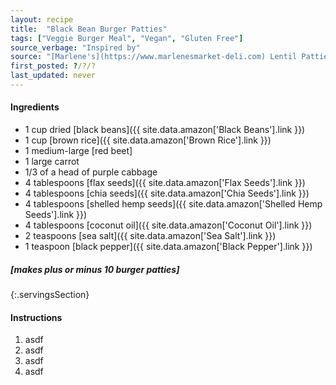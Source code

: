 ```yaml
---
layout: recipe
title:  "Black Bean Burger Patties"
tags: ["Veggie Burger Meal", "Vegan", "Gluten Free"]
source_verbage: "Inspired by"
source: "[Marlene's](https://www.marlenesmarket-deli.com) Lentil Patties"
first_posted: ?/?/?
last_updated: never
---
```


#### Ingredients
- 1 cup dried [black beans]({{ site.data.amazon['Black Beans'].link }})
- 1 cup [brown rice]({{ site.data.amazon['Brown Rice'].link }})
- 1 medium-large [red beet]
- 1 large carrot
- 1/3 of a head of purple cabbage
- 4 tablespoons [flax seeds]({{ site.data.amazon['Flax Seeds'].link }})
- 4 tablespoons [chia seeds]({{ site.data.amazon['Chia Seeds'].link }})
- 4 tablespoons [shelled hemp seeds]({{ site.data.amazon['Shelled Hemp Seeds'].link }})
- 4 tablespoons [coconut oil]({{ site.data.amazon['Coconut Oil'].link }})
- 2 teaspoons [sea salt]({{ site.data.amazon['Sea Salt'].link }})
- 1 teaspoon [black pepper]({{ site.data.amazon['Black Pepper'].link }})

##### [makes plus or minus 10 burger patties]
{:.servingsSection}

#### Instructions
1. asdf
2. asdf
3. asdf
4. asdf